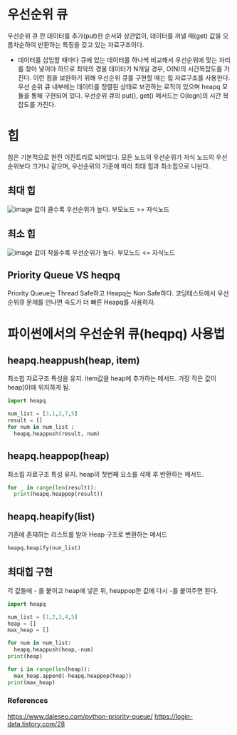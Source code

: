# 우선순위 큐 
우선순위 큐 란 데이터를 추가(put)한 순서와 상관없이, 데이터를 꺼낼 때(get) 값을 오름차순하여 반환하는 특징을 갖고 있는 자료구조이다.
- 데이터를 삽입할 때마다 큐에 있는 데이터를 하나씩 비교해서 우선순위에 맞는 자리를 찾아 넣어야 하므로 
  최악의 경울 데이터가 N개일 경우, O(N)의 시간복잡도를 가진다.
  이런 점을 보완하기 위해 우선순위 큐를 구현할 때는 힙 자료구조를 사용한다.
  우선 순위 큐 내부에는 데이터를 정렬된 상태로 보관하는 로직이 있으며 heapq 모듈을 통해 구현되어 있다.
  우선순위 큐의 put(), get() 메서드는 O(logn)의 시간 복잡도를 가진다.

# 힙
힙은 기본적으로 완전 이진트리로 되어있다.
모든 노드의 우선순위가 자식 노드의 우선순위보다 크거나 같으며,
우선순위의 기준에 따라 최대 힙과 최소힙으로 나뉜다.

## 최대 힙
![image](https://github.com/user-attachments/assets/20f10679-a9c1-49fe-a551-b84d82b36716)
값이 클수록 우선순위가 높다.
부모노드 >= 자식노드
## 최소 힙
![image](https://github.com/user-attachments/assets/b01f56f6-8667-488f-82ab-1ce9ee83e534)
값이 작을수록 우선순위가 높다.
부모노드 <= 자식노드

## Priority Queue VS heqpq
Priority Queue는 Thread Safe하고 Heapq는 Non Safe하다. 
코딩테스트에서 우선순위큐 문제를 만나면 속도가 더 빠른 Heapq를 사용하자.

# 파이썬에서의 우선순위 큐(heqpq) 사용법
## heapq.heappush(heap, item)
최소힙 자료구조 특성을 유지.
item값을 heap에 추가하는 메서드.
가장 작은 값이 heap[0]에 위치하게 됨.
``` python
import heapq

num_list = [3,1,2,7,5]
result = []
for num in num_list :
  heapq.heappush(result, num)
```

## heapq.heappop(heap)
최소힙 자료구조 특성 유지.
heap의 첫번째 요소를 삭제 후 반환하는 메서드.
``` python
for _ in range(len(result)):
  print(heapq.heappop(result))
```

## heapq.heapify(list)
기존에 존재하는 리스트를 받아 Heap 구조로 변환하는 메서드
``` python
heapq.heapify(nun_list)
```

## 최대힙 구현
각 값들에 - 를 붙이고 heap에 넣은 뒤, heappop한 값에 다시 -를 붙여주면 된다.
``` python
import heapq

num_list = [1,2,3,4,5]
heap = []
max_heap = []

for num in num_list:
  heapq.heappush(heap,-num)
print(heap)

for i in range(len(heap)):
  max_heap.append(-heapq.heappop(heap))
print(max_heap)
```

### References
https://www.daleseo.com/python-priority-queue/
https://login-data.tistory.com/28
